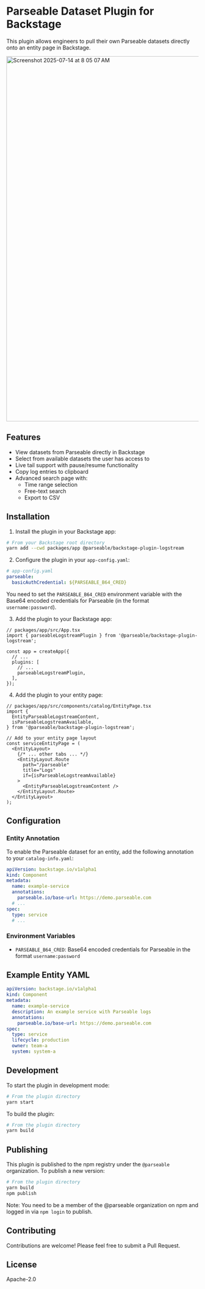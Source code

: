 # Parseable Dataset Plugin for Backstage

This plugin allows engineers to pull their own Parseable datasets directly onto an entity page in Backstage.

<img width="1919" height="957" alt="Screenshot 2025-07-14 at 8 05 07 AM" src="https://github.com/user-attachments/assets/1e288c00-995d-4087-b70d-a201dd475829" />

## Features

- View datasets from Parseable directly in Backstage
- Select from available datasets the user has access to
- Live tail support with pause/resume functionality
- Copy log entries to clipboard
- Advanced search page with:
  - Time range selection
  - Free-text search
  - Export to CSV

## Installation

1. Install the plugin in your Backstage app:

```bash
# From your Backstage root directory
yarn add --cwd packages/app @parseable/backstage-plugin-logstream
```

2. Configure the plugin in your `app-config.yaml`:

```yaml
# app-config.yaml
parseable:
  basicAuthCredential: ${PARSEABLE_B64_CRED}
```

You need to set the `PARSEABLE_B64_CRED` environment variable with the Base64 encoded credentials for Parseable (in the format `username:password`).

3. Add the plugin to your Backstage app:

```tsx
// packages/app/src/App.tsx
import { parseableLogstreamPlugin } from '@parseable/backstage-plugin-logstream';

const app = createApp({
  // ...
  plugins: [
    // ...
    parseableLogstreamPlugin,
  ],
});
```

4. Add the plugin to your entity page:

```tsx
// packages/app/src/components/catalog/EntityPage.tsx
import {
  EntityParseableLogstreamContent,
  isParseableLogstreamAvailable,
} from '@parseable/backstage-plugin-logstream';

// Add to your entity page layout
const serviceEntityPage = (
  <EntityLayout>
    {/* ... other tabs ... */}
    <EntityLayout.Route
      path="/parseable"
      title="Logs"
      if={isParseableLogstreamAvailable}
    >
      <EntityParseableLogstreamContent />
    </EntityLayout.Route>
  </EntityLayout>
);
```

## Configuration

### Entity Annotation

To enable the Parseable dataset for an entity, add the following annotation to your `catalog-info.yaml`:

```yaml
apiVersion: backstage.io/v1alpha1
kind: Component
metadata:
  name: example-service
  annotations:
    parseable.io/base-url: https://demo.parseable.com
  # ...
spec:
  type: service
  # ...
```

### Environment Variables

- `PARSEABLE_B64_CRED`: Base64 encoded credentials for Parseable in the format `username:password`

## Example Entity YAML

```yaml
apiVersion: backstage.io/v1alpha1
kind: Component
metadata:
  name: example-service
  description: An example service with Parseable logs
  annotations:
    parseable.io/base-url: https://demo.parseable.com
spec:
  type: service
  lifecycle: production
  owner: team-a
  system: system-a
```

## Development

To start the plugin in development mode:

```bash
# From the plugin directory
yarn start
```

To build the plugin:

```bash
# From the plugin directory
yarn build
```

## Publishing

This plugin is published to the npm registry under the `@parseable` organization. To publish a new version:

```bash
# From the plugin directory
yarn build
npm publish
```

Note: You need to be a member of the @parseable organization on npm and logged in via `npm login` to publish.

## Contributing

Contributions are welcome! Please feel free to submit a Pull Request.

## License

Apache-2.0
